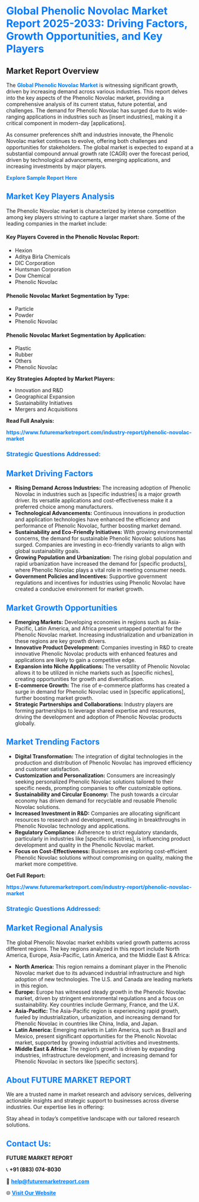 <h1 style="color: #007BFF;">Global Phenolic Novolac Market Report 2025-2033: Driving Factors, Growth Opportunities, and Key Players</h1>

<section id="overview">
<h2>Market Report Overview</h2>
<p>The <a href="https://www.futuremarketreport.com/industry-report/phenolic-novolac-market" style="color: #007BFF; text-decoration: none;"><strong>Global Phenolic Novolac Market</strong></a> is witnessing significant growth, driven by increasing demand across various industries. This report delves into the key aspects of the Phenolic Novolac market, providing a comprehensive analysis of its current status, future potential, and challenges. The demand for Phenolic Novolac has surged due to its wide-ranging applications in industries such as [insert industries], making it a critical component in modern-day [applications].</p>
<p>As consumer preferences shift and industries innovate, the Phenolic Novolac market continues to evolve, offering both challenges and opportunities for stakeholders. The global market is expected to expand at a substantial compound annual growth rate (CAGR) over the forecast period, driven by technological advancements, emerging applications, and increasing investments by major players.</p>
</section>

<section id="overview">
<p><a href="https://www.futuremarketreport.com/request-sample/reportId=98814" style="color: #007BFF; text-decoration: none;"><strong>Explore Sample Report Here</strong></a></p>
</section>

<section id="key-players">
<h2 style="color: #007BFF;">Market Key Players Analysis</h2>
<p>The Phenolic Novolac market is characterized by intense competition among key players striving to capture a larger market share. Some of the leading companies in the market include:</p>
<h4>Key Players Covered in the Phenolic Novolac Report:</h4>
<ul><li>Hexion</li><li>Aditya Birla Chemicals</li><li>DIC Corporation</li><li>Huntsman Corporation</li><li>Dow Chemical</li><li>Phenolic Novolac</li></ul>
<h4>Phenolic Novolac Market Segmentation by Type:</h4>
<ul><li>Particle</li><li>Powder</li><li>Phenolic Novolac</li></ul>

<h4>Phenolic Novolac Market Segmentation by Application:</h4>
<ul><li>Plastic</li><li>Rubber</li><li>Others</li><li>Phenolic Novolac</li></ul>
<p><strong>Key Strategies Adopted by Market Players:</strong></p>
<ul>
<li>Innovation and R&D</li>
<li>Geographical Expansion</li>
<li>Sustainability Initiatives</li>
<li>Mergers and Acquisitions</li>
</ul>
</section>

<section>
<p><strong>Read Full Analysis: </strong></p><a href="https://www.futuremarketreport.com/industry-report/phenolic-novolac-market" style="color: #007BFF; text-decoration: none;"><strong>https://www.futuremarketreport.com/industry-report/phenolic-novolac-market</strong></a>
<h3 style="color: #007BFF;">Strategic Questions Addressed:</h3>
</section>

<section id="driving-factors">
<h2 style="color: #007BFF;">Market Driving Factors</h2>
<ul>
<li><strong>Rising Demand Across Industries:</strong> The increasing adoption of Phenolic Novolac in industries such as [specific industries] is a major growth driver. Its versatile applications and cost-effectiveness make it a preferred choice among manufacturers.</li>
<li><strong>Technological Advancements:</strong> Continuous innovations in production and application technologies have enhanced the efficiency and performance of Phenolic Novolac, further boosting market demand.</li>
<li><strong>Sustainability and Eco-Friendly Initiatives:</strong> With growing environmental concerns, the demand for sustainable Phenolic Novolac solutions has surged. Companies are investing in eco-friendly variants to align with global sustainability goals.</li>
<li><strong>Growing Population and Urbanization:</strong> The rising global population and rapid urbanization have increased the demand for [specific products], where Phenolic Novolac plays a vital role in meeting consumer needs.</li>
<li><strong>Government Policies and Incentives:</strong> Supportive government regulations and incentives for industries using Phenolic Novolac have created a conducive environment for market growth.</li>
</ul>
</section>

<section id="growth-opportunities">
<h2 style="color: #007BFF;">Market Growth Opportunities</h2>
<ul>
<li><strong>Emerging Markets:</strong> Developing economies in regions such as Asia-Pacific, Latin America, and Africa present untapped potential for the Phenolic Novolac market. Increasing industrialization and urbanization in these regions are key growth drivers.</li>
<li><strong>Innovative Product Development:</strong> Companies investing in R&D to create innovative Phenolic Novolac products with enhanced features and applications are likely to gain a competitive edge.</li>
<li><strong>Expansion into Niche Applications:</strong> The versatility of Phenolic Novolac allows it to be utilized in niche markets such as [specific niches], creating opportunities for growth and diversification.</li>
<li><strong>E-commerce Growth:</strong> The rise of e-commerce platforms has created a surge in demand for Phenolic Novolac used in [specific applications], further boosting market growth.</li>
<li><strong>Strategic Partnerships and Collaborations:</strong> Industry players are forming partnerships to leverage shared expertise and resources, driving the development and adoption of Phenolic Novolac products globally.</li>
</ul>
</section>

<section id="trending-factors">
<h2 style="color: #007BFF;">Market Trending Factors</h2>
<ul>
<li><strong>Digital Transformation:</strong> The integration of digital technologies in the production and distribution of Phenolic Novolac has improved efficiency and customer satisfaction.</li>
<li><strong>Customization and Personalization:</strong> Consumers are increasingly seeking personalized Phenolic Novolac solutions tailored to their specific needs, prompting companies to offer customizable options.</li>
<li><strong>Sustainability and Circular Economy:</strong> The push towards a circular economy has driven demand for recyclable and reusable Phenolic Novolac solutions.</li>
<li><strong>Increased Investment in R&D:</strong> Companies are allocating significant resources to research and development, resulting in breakthroughs in Phenolic Novolac technology and applications.</li>
<li><strong>Regulatory Compliance:</strong> Adherence to strict regulatory standards, particularly in industries like [specific industries], is influencing product development and quality in the Phenolic Novolac market.</li>
<li><strong>Focus on Cost-Effectiveness:</strong> Businesses are exploring cost-efficient Phenolic Novolac solutions without compromising on quality, making the market more competitive.</li>
</ul>
</section>

<section>
<p><strong>Get Full Report: </strong></p><a href="https://www.futuremarketreport.com/industry-report/phenolic-novolac-market" style="color: #007BFF; text-decoration: none;"><strong>https://www.futuremarketreport.com/industry-report/phenolic-novolac-market</strong></a>
<h3 style="color: #007BFF;">Strategic Questions Addressed:</h3>
</section>


<section id="regional-analysis">
<h2 style="color: #007BFF;">Market Regional Analysis</h2>
<p>The global Phenolic Novolac market exhibits varied growth patterns across different regions. The key regions analyzed in this report include North America, Europe, Asia-Pacific, Latin America, and the Middle East & Africa:</p>
<ul>
<li><strong>North America:</strong> This region remains a dominant player in the Phenolic Novolac market due to its advanced industrial infrastructure and high adoption of new technologies. The U.S. and Canada are leading markets in this region.</li>
<li><strong>Europe:</strong> Europe has witnessed steady growth in the Phenolic Novolac market, driven by stringent environmental regulations and a focus on sustainability. Key countries include Germany, France, and the U.K.</li>
<li><strong>Asia-Pacific:</strong> The Asia-Pacific region is experiencing rapid growth, fueled by industrialization, urbanization, and increasing demand for Phenolic Novolac in countries like China, India, and Japan.</li>
<li><strong>Latin America:</strong> Emerging markets in Latin America, such as Brazil and Mexico, present significant opportunities for the Phenolic Novolac market, supported by growing industrial activities and investments.</li>
<li><strong>Middle East & Africa:</strong> The region’s growth is driven by expanding industries, infrastructure development, and increasing demand for Phenolic Novolac in sectors like [specific sectors].</li>
</ul>
</section>

<footer>
<h2 style="color: #007BFF;">About FUTURE MARKET REPORT</h2>
<p>We are a trusted name in market research and advisory services, delivering actionable insights and strategic support to businesses across diverse industries. Our expertise lies in offering:</p>

<p>Stay ahead in today’s competitive landscape with our tailored research solutions.</p>

<h2 style="color: #007BFF;">Contact Us:</h2>
<p><strong>FUTURE MARKET REPORT</strong></p>
<p>📞 <strong>+91 (883) 074-8030</strong></p>
<p>📧 <strong><a href="mailto:help@futuremarketreport.com" style="color: #007BFF;">help@futuremarketreport.com</a></strong></p>
<p>🌐 <strong><a href="https://www.futuremarketreport.com/" style="color: #007BFF;">Visit Our Website</a></strong></p>
</footer>